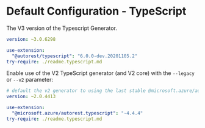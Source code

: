 # Default Configuration - TypeScript

The V3 version of the Typescript Generator.

``` yaml $(typescript) && !$(legacy) && !$(v2) && !isRequested('@microsoft.azure/autorest.typescript')
version: ~3.0.6298

use-extension:
  "@autorest/typescript": "6.0.0-dev.20201105.2"
try-require: ./readme.typescript.md
```

Enable use of the V2 TypeScript generator (and V2 core) with the `--legacy` or `--v2` parameter:

``` yaml $(typescript) && ($(legacy) || $(v2) || isRequested('@microsoft.azure/autorest.typescript'))
# default the v2 generator to using the last stable @microsoft.azure/autorest-core 
version: ~2.0.4413

use-extension:
  "@microsoft.azure/autorest.typescript": "~4.4.4"
try-require: ./readme.typescript.md
```

